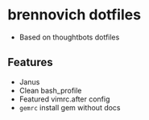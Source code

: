 brennovich dotfiles
===================

- Based on thoughtbots dotfiles

Features
--------

- Janus
- Clean bash_profile
- Featured vimrc.after config
- `gemrc` install gem without docs
